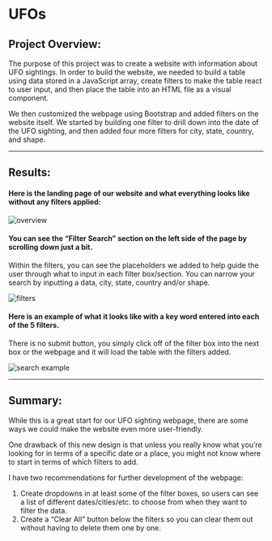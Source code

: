 # UFOs

## Project Overview: 

The purpose of this project was to create a website with information about UFO sightings. In order to build the website, we needed to build a table using data stored in a JavaScript array, create filters to make the table react to user input, and then place the table into an HTML file as a visual component.

We then customized the webpage using Bootstrap and added filters on the website itself. We started by building one filter to drill down into the date of the UFO sighting, and then added four more filters for city, state, country, and shape.

- - - - 

## Results: 

#### Here is the landing page of our website and what everything looks like without any filters applied:

![overview](https://user-images.githubusercontent.com/103781847/177014480-cfa5bdfe-0f84-4c52-98b0-0d8185970d7e.png)

#### You can see the “Filter Search” section on the left side of the page by scrolling down just a bit. 

Within the filters, you can see the placeholders we added to help guide the user through what to input in each filter box/section. You can narrow your search by inputting a data, city, state, country and/or shape.

![filters](https://user-images.githubusercontent.com/103781847/177014486-d8bace5e-88fb-48f4-a699-503357409f6c.png)

#### Here is an example of what it looks like with a key word entered into each of the 5 filters. 

There is no submit button, you simply click off of the filter box into the next box or the webpage and it will load the table with the filters added. 

![search example](https://user-images.githubusercontent.com/103781847/177014491-cef50f23-60f5-46a7-afae-be24e2b471b1.png)

- - - -

## Summary:

While this is a great start for our UFO sighting webpage, there are some ways we could make the website even more user-friendly.

One drawback of this new design is that unless you really know what you’re looking for in terms of a specific date or a place, you might not know where to start in terms of which filters to add.

I have two recommendations for further development of the webpage:
1. Create dropdowns in at least some of the filter boxes, so users can see a list of different dates/cities/etc. to choose from when they want to filter the data. 
2. Create a “Clear All” button below the filters so you can clear them out without having to delete them one by one.
